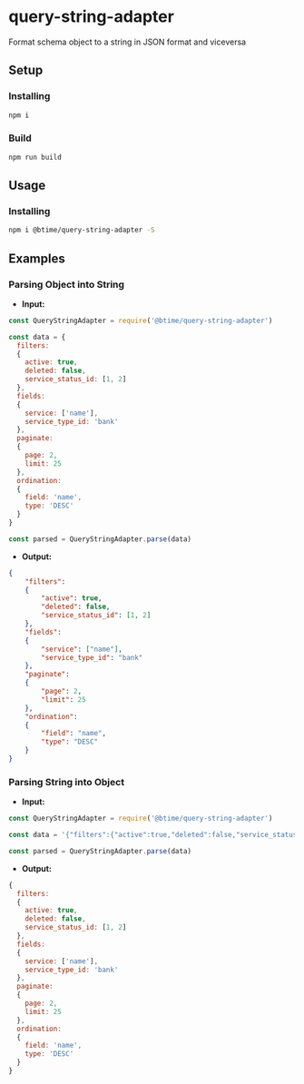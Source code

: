 # query-string-adapter
Format schema object to a string in JSON format and viceversa

## Setup

### Installing

```bash
npm i
```

### Build

```bash
npm run build
```

## Usage

### Installing

```bash
npm i @btime/query-string-adapter -S
```

## Examples

### Parsing Object into String

- **Input:**

```js
const QueryStringAdapter = require('@btime/query-string-adapter')

const data = {
  filters:
  {
    active: true,
    deleted: false,
    service_status_id: [1, 2]
  },
  fields:
  {
    service: ['name'],
    service_type_id: 'bank'
  },
  paginate:
  {
    page: 2,
    limit: 25
  },
  ordination:
  {
    field: 'name',
    type: 'DESC'
  }
}

const parsed = QueryStringAdapter.parse(data)
```

- **Output:**

```json
{
    "filters":
    {
        "active": true,
        "deleted": false,
        "service_status_id": [1, 2]
    },
    "fields":
    {
        "service": ["name"],
        "service_type_id": "bank"
    },
    "paginate":
    {
        "page": 2,
        "limit": 25
    },
    "ordination":
    {
        "field": "name",
        "type": "DESC"
    }
}
```

### Parsing String into Object

- **Input:**

```js
const QueryStringAdapter = require('@btime/query-string-adapter')

const data = '{"filters":{"active":true,"deleted":false,"service_status_id":[1,2]},"fields":{"service":["name"],"service_type_id":"bank"},"paginate":{"page":2,"limit":25},"ordination":{"field":"name","type":"DESC"}}'

const parsed = QueryStringAdapter.parse(data)
```

- **Output:**

```js
{
  filters:
  {
    active: true,
    deleted: false,
    service_status_id: [1, 2]
  },
  fields:
  {
    service: ['name'],
    service_type_id: 'bank'
  },
  paginate:
  {
    page: 2,
    limit: 25
  },
  ordination:
  {
    field: 'name',
    type: 'DESC'
  }
}
```
